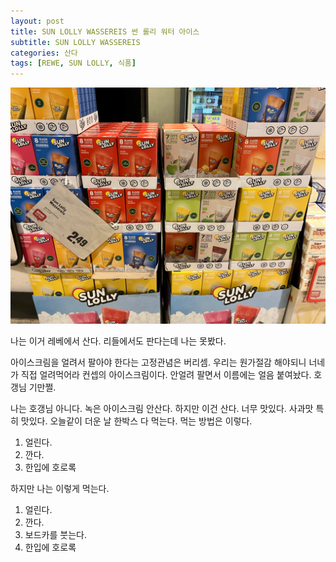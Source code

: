 ```yaml
---
layout: post
title: SUN LOLLY WASSEREIS 썬 롤리 워터 아이스
subtitle: SUN LOLLY WASSEREIS
categories: 산다
tags: [REWE, SUN LOLLY, 식품]
---
```


![SUN LOLLY WASSEREIS](/assets/images/posts/2023-07-07-Wassereis.webp)

나는 이거 레베에서 산다. 리들에서도 판다는데 나는 못봤다.

아이스크림을 얼려서 팔아야 한다는 고정관념은 버리셈. 우리는 원가절감 해야되니 너네가 직접 얼려먹어라 컨셉의 아이스크림이다. 안얼려 팔면서 이름에는 얼음 붙여놨다. 호갱님 기만쩔.

나는 호갱님 아니다. 녹은 아이스크림 안산다. 하지만 이건 산다. 너무 맛있다. 사과맛 특히 맛있다. 오늘같이 더운 날 한박스 다 먹는다. 먹는 방법은 이렇다.

1.  얼린다.
2.  깐다.
3.  한입에 호로록

하지만 나는 이렇게 먹는다.

1.  얼린다.
2.  깐다.
3.  보드카를 붓는다.
4.  한입에 호로록
